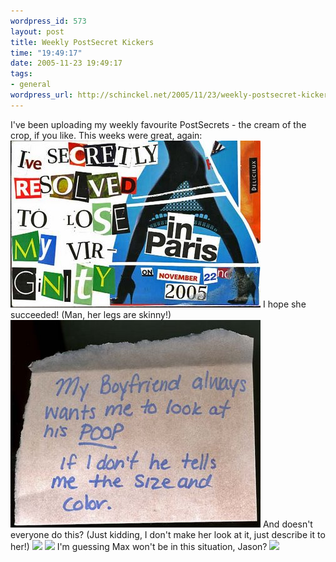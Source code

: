 ```yaml
--- 
wordpress_id: 573
layout: post
title: Weekly PostSecret Kickers
time: "19:49:17"
date: 2005-11-23 19:49:17
tags: 
- general
wordpress_url: http://schinckel.net/2005/11/23/weekly-postsecret-kickers/
---
```

I've been uploading my weekly favourite PostSecrets - the cream of the crop, if you like. This weeks were great, again: ![Losing Virginity][1] I hope she succeeded! (Man, her legs are skinny!)  ![See my poo!][2] And doesn't everyone do this? (Just kidding, I don't make her look at it, just describe it to her!) ![][3] ![][4] I'm guessing Max won't be in this situation, Jason? ![][5]

   [1]: /images/22.jpg
   [2]: /images/poop.jpg
   [3]: /images/waiting.0.jpg
   [4]: /images/tv.jpg
   [5]: /images/you.jpg

